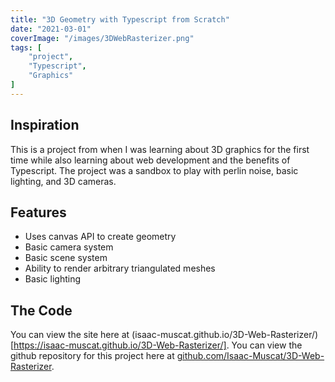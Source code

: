```yaml
---
title: "3D Geometry with Typescript from Scratch"
date: "2021-03-01"
coverImage: "/images/3DWebRasterizer.png"
tags: [
	"project",
	"Typescript",
	"Graphics"
]
---
```


## Inspiration
This is a project from when I was learning about 3D graphics for the first time while also learning about web development and the benefits of Typescript. The project was a sandbox to play with perlin noise, basic lighting, and 3D cameras.

## Features
* Uses canvas API to create geometry
* Basic camera system
* Basic scene system
* Ability to render arbitrary triangulated meshes
* Basic lighting

## The Code
You can view the site here at (isaac-muscat.github.io/3D-Web-Rasterizer/)[https://isaac-muscat.github.io/3D-Web-Rasterizer/]. You can view the github repository for this project here at [github.com/Isaac-Muscat/3D-Web-Rasterizer](https://github.com/Isaac-Muscat/3D-Web-Rasterizer).
